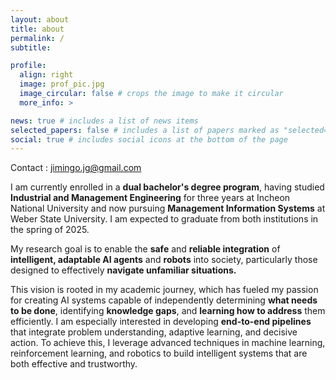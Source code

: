 ```yaml
---
layout: about
title: about
permalink: /
subtitle: 

profile:
  align: right
  image: prof_pic.jpg
  image_circular: false # crops the image to make it circular
  more_info: >

news: true # includes a list of news items
selected_papers: false # includes a list of papers marked as "selected={true}"
social: true # includes social icons at the bottom of the page
---
```

Contact : jimingo.jg@gmail.com

I am currently enrolled in a <b>dual bachelor's degree program</b>, having studied <b>Industrial and Management Engineering</b> for three years at Incheon National University and now pursuing <b>Management Information Systems</b> at Weber State University. I am expected to graduate from both institutions in the spring of 2025.

My research goal is to enable the <b>safe</b> and <b>reliable integration</b> of <b>intelligent, adaptable AI agents</b> and <b>robots</b> into society, particularly those designed to effectively <b>navigate unfamiliar situations.</b>

This vision is rooted in my academic journey, which has fueled my passion for creating AI systems capable of independently determining <b>what needs to be done</b>, identifying <b>knowledge gaps</b>, and <b>learning how to address</b> them efficiently. I am especially interested in developing <b>end-to-end pipelines</b> that integrate problem understanding, adaptive learning, and decisive action. To achieve this, I leverage advanced techniques in machine learning, reinforcement learning, and robotics to build intelligent systems that are both effective and trustworthy.
